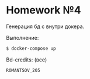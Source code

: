 # Homework №4

Генерация бд с внутри докера.

Выполнение:
```bash
$ docker-compose up
```

Bd-credits:
(все)
```
ROMANTSOV_205
```
